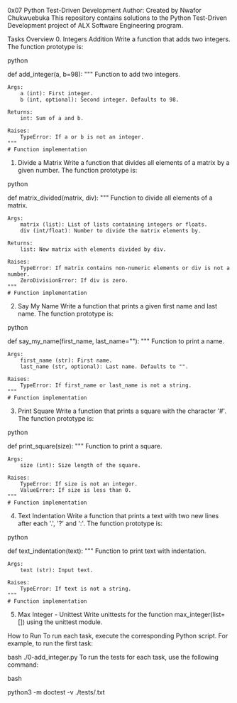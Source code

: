 0x07 Python Test-Driven Development
Author: Created by Nwafor Chukwuebuka
This repository contains solutions to the Python Test-Driven Development project of ALX Software Engineering program.

Tasks Overview
0. Integers Addition
Write a function that adds two integers. The function prototype is:

python

def add_integer(a, b=98):
    """
    Function to add two integers.

    Args:
        a (int): First integer.
        b (int, optional): Second integer. Defaults to 98.

    Returns:
        int: Sum of a and b.

    Raises:
        TypeError: If a or b is not an integer.
    """
    # Function implementation
1. Divide a Matrix
Write a function that divides all elements of a matrix by a given number. The function prototype is:

python

def matrix_divided(matrix, div):
    """
    Function to divide all elements of a matrix.

    Args:
        matrix (list): List of lists containing integers or floats.
        div (int/float): Number to divide the matrix elements by.

    Returns:
        list: New matrix with elements divided by div.

    Raises:
        TypeError: If matrix contains non-numeric elements or div is not a number.
        ZeroDivisionError: If div is zero.
    """
    # Function implementation
2. Say My Name
Write a function that prints a given first name and last name. The function prototype is:

python

def say_my_name(first_name, last_name=""):
    """
    Function to print a name.

    Args:
        first_name (str): First name.
        last_name (str, optional): Last name. Defaults to "".

    Raises:
        TypeError: If first_name or last_name is not a string.
    """
    # Function implementation
3. Print Square
Write a function that prints a square with the character '#'. The function prototype is:

python

def print_square(size):
    """
    Function to print a square.

    Args:
        size (int): Size length of the square.

    Raises:
        TypeError: If size is not an integer.
        ValueError: If size is less than 0.
    """
    # Function implementation
4. Text Indentation
Write a function that prints a text with two new lines after each '.', '?' and ':'. The function prototype is:

python

def text_indentation(text):
    """
    Function to print text with indentation.

    Args:
        text (str): Input text.

    Raises:
        TypeError: If text is not a string.
    """
    # Function implementation
5. Max Integer - Unittest
Write unittests for the function max_integer(list=[]) using the unittest module.

How to Run
To run each task, execute the corresponding Python script. For example, to run the first task:

bash
./0-add_integer.py
To run the tests for each task, use the following command:

bash

python3 -m doctest -v ./tests/<filename>.txt
